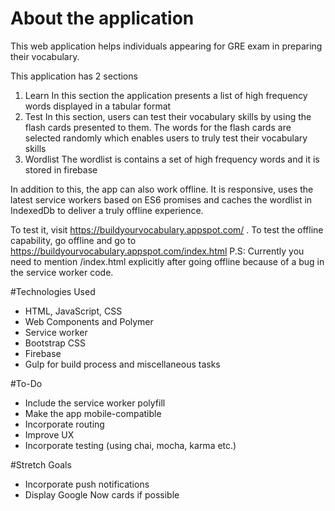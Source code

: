 # About the application
This web application helps individuals appearing for GRE exam in preparing their vocabulary. 

This application has 2 sections
1. Learn
	In this section the application presents a list of high frequency words displayed in a tabular format
2. Test
	In this section, users can test their vocabulary skills by using the flash cards presented to them. The words for the flash cards are selected randomly which enables users to truly test their vocabulary skills
3.	Wordlist 
	The wordlist is contains a set of high frequency words and it is stored in firebase

In addition to this, the app can also work offline. It is responsive, uses the latest service workers based on ES6 promises and caches the wordlist in IndexedDb to deliver a truly offline experience. 

To test it, visit https://buildyourvocabulary.appspot.com/ . To test the offline capability, go offline and go to https://buildyourvocabulary.appspot.com/index.html 
P.S: Currently you need to mention /index.html explicitly after going offline because of a bug in the service worker code.

#Technologies Used
- HTML, JavaScript, CSS
- Web Components and Polymer
- Service worker
- Bootstrap CSS
- Firebase
- Gulp for build process and miscellaneous tasks

#To-Do
- Include the service worker polyfill
- Make the app mobile-compatible
- Incorporate routing
- Improve UX
- Incorporate testing (using chai, mocha, karma etc.)

#Stretch Goals
- Incorporate push notifications
- Display Google Now cards if possible
